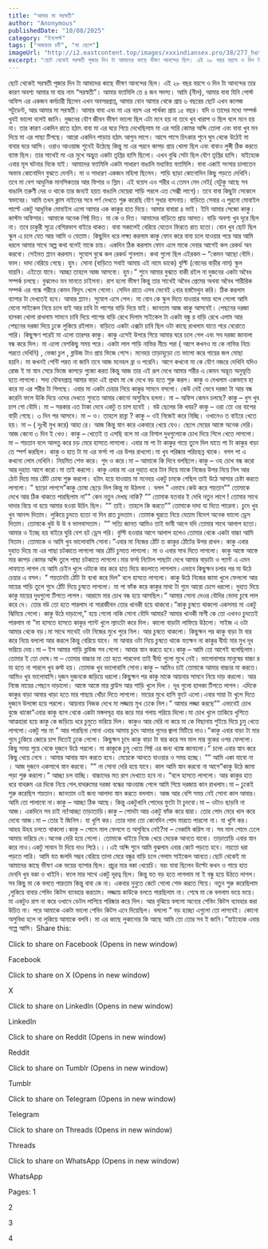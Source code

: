 ```yaml
---
title: "আমার মা সরস্বতী"
author: "Anonymous"
publishedDate: "10/08/2025"
category: "ইনসেস্ট"
tags: ["অজাচার চটি", "মা ছেলে"]
imageUrl: "http://i2.eastcontent.top/images/xxxindiansex.pro/38/277_hot_with.jpg"
excerpt: "ছোট থেকেই সরস্বতী পূজার দিন টা আমাদের কাছে ভীষণ আনন্দের ছিল। এই ২৮ বছর বয়সে ও দিন টা আনন্দের তার কারণ অবশ্য আমার মা যার নাম “সরস্বতী”। আমার ফ্যামিলি তে ৪ জন সদস্য। আমি (নীল), আমার বাবা যিনি পোস্ট অফি..."
---
```


ছোট থেকেই সরস্বতী পূজার দিন টা আমাদের কাছে ভীষণ আনন্দের ছিল। এই ২৮ বছর বয়সে ও দিন টা আনন্দের তার কারণ অবশ্য আমার মা যার নাম “সরস্বতী”।
আমার ফ্যামিলি তে ৪ জন সদস্য। আমি (নীল), আমার বাবা যিনি পোস্ট অফিস এর একজন কর্মচারী ছিলেন এখন অবসরপ্রাপ্ত, আমার বোন আমার থেকে প্রায় ৬ বছরের ছোট এখন কলেজ সটুডেন্ট, আর আমার মা সরস্বতী।
আমার বাবা এবং মা এর বয়স এর পার্থক্য প্রায় ১৫ বছর। যদি ও তাদের মধ্যে সম্পর্ক খুবই ভালো বলেই জানি। দুজনের যৌণ জীবন ভীষণ ভালো ছিল এটা মনে হয় না তবে খুব খারাপ ও ছিল বলে মনে হয় না। তার কারণ একদিন রাতে হঠাৎ বাবা মা এর ঘরে গিয়ে দেখেছিলাম মা এর সারি কোমর অব্দি তোলা এবং বাবা খুব মন দিয়ে মা এর পাছা টিপছে। আরো একদিন পাড়ায় হঠাৎ আগুন লাগে। আসে পাসে চিৎকার শুনে ঘুম থেকে উঠেই মা বাবার ঘরে আসি। ওরাও আওয়াজ শুনেই উঠেছে কিন্তু মা এর পরনে কাপড় প্রায় খোলা ছিল এবং বাবাও লুঙ্গী ঠিক করতে ব্যাস্ত ছিল। তার সাথেই মা এর মুখে অদ্ভুত একটা তৃপ্তির হাসি ছিলো। এখন বুঝি সেটা ছিল যৌণ তৃপ্তির হাসি।
যাইহোক এবার মূল ঘটনার দিকে যাই। আমাদের ফ্যামিলি একটা সাধারণ বাঙালি মধ্যবিত্ত ফ্যামিলি। বাবা একাই সংসার চালাতেন অভাব কোনোদিন বুঝতে দেননি। মা ও সাধারণ একজন মহিলা ছিলেন। শাড়ি ছাড়া কোনোদিন কিছু পড়তে দেখিনি। তবে মা বেশ আধুনিক মানসিকতার আর ফিগার ও স্লিম। এই বয়েস এও শরীর এ তেমন মেদ নেই( যেটুকু আছে সব বাঙালি তরুণী দের ও থাকে তার জন্যই হয়ত বাঙালি মেয়েরা শাড়ি পরলে এত সেক্সী লাগে)। তবে বাবা কিছুটা সেকেলে স্বভাবের।
আমি তখন ক্লাস নাইনের সবে পর্ণ দেখতে শুরু করেছি যৌণ সুধার বাসনায়। বাড়িতে সেবার এ পুরনো মোবাইল পাল্টে একটু আধুনিক মোবাইল এলো আমার এক কাকুর হাত দিয়ে। আমার বাবারা ৪ ভাই। ইনি আমার সেজো কাকু। কাস্টম অফিসার। আমাকে অনেক গিফ্ট দিত। মা কে ও দিত। আমাদের বাড়িতে প্রায় আসত। বাড়ি অবশ্য খুব দূরে ছিল না। তবে চাকুরী সূত্রে বেশিরভাগ বাইরে থাকত।
বাবা সকালেই বেরিয়ে যেতেন ফিরতে রাত হতো। বোন খুব ছোট ছিল স্কুল এ চলে যেত আর আমি ও যেতাম। কিছুদিন ধরে লক্ষ্য করলাম কাকু ফোন করে বাবা চলে যাওয়ার পরে আর আমি ধরলে আমার সাথে অল্প কথা বলেই মাকে চায়। একদিন ঠিক করলাম ফোন এলে মাকে দেবার আগেই কল রেকর্ড অন করবো। সেইমত প্ল্যান করলাম। সুযোগ বুঝে কল রেকর্ড শুনলাম। কথা গুলো ছিল এইরকম –
“কেমন আছো বৌদি।
ভাল।
দাদা বেরিয়ে গেছে।
হুম।
সোনা (বাড়িতে সবাই আমায় এই নামে ডাকে) বুল্টি (বোনের বাড়ীর নাম) স্কুল যায়নি।
এইতো যাবে।
আচ্ছা তাহলে আজ আসবো।
হুম।”
শুনে আমার বুঝতে বাকী রইল না দুজনের একটা অবৈধ সম্পর্ক চলছে। বুঝলেও মন মানতে চাইলনা। রাগ হলো ভীষণ কিন্তু তার সাথেই অবৈধ প্রেমের অথবা অবৈধ শারীরিক সম্পর্ক এর গন্ধে শরীরে কেমন বিদ্যুৎ খেলে গেলো। সেদিন রাতে এসব ভেবেই ২বার হস্তমৈথুন করি। ঠিক করলাম ব্যাপার টা দেখতেই হবে। আবার প্ল্যান।
সুযোগ এসে গেল। মা বোন কে স্কুল দিতে যাওয়ার সময় বলে গেলো আমি যেনো সাইকেল নিয়ে চলে যাই আর চাবি টা পাশের বাড়ি দিয়ে যাই। জানতাম আজ কাকু আসবেই। পেছনের দরজা হালকা খোলা রাখলাম সামনে চাবি দিয়ে পাশের বাড়ি রেখে দিলাম সাইকেল টা একটা বন্ধু র বাড়ি রেখে এলাম আর পেছনের দরজা দিয়ে ঢুকে লুকিয়ে রইলাম। বাড়িতে একটা এক্সটা চাবি ছিল ওটা কাছে রাখলাম যাতে পরে বেরোতে পারি। কিছুক্ষণ পরেই মা এলো তারপর কাকু। কাকু এসেই উপরে গিয়ে আমার ঘরে চলে গেল এবং সব দরজা জানালা বন্ধ করে দিল। মা এলো বেশকিছু সময় পরে। একটা লাল শাড়ি নাভির নীচে পরা ( আগে কখনও মা কে নাভির নিচে পরতে দেখিনি) , ভেজা চুল , ব্লাউজ টাও প্রায় ভিজে গেসে। মনেহয় তাড়াহুড়ো তে ভালো করে গায়ের জল মোছা হয়নি। মা কখনই পেন্টি পরত না জানি তবে আজ মনেহল ব্রা ও পরেনি।
আগে কখনো মা কে যৌণ নজরে দেখিনি যদিও রোজ ই মা স্নান সেরে ভিজে কাপড়ে পুজো করত কিন্তু আজ তার এই রূপ দেখে আমার শরীর এ কেমন অদ্ভূত অনুভূতি হতে লাগলো। সদ্য যৌবনপ্রাপ্ত আমার বাড়া এই প্রথম মা কে দেখে বড় হতে শুরু করল।
কাকু ও দেখলাম একভাবে হা করে মা এর শরীর টা গিলছে। এবার মা একটা চেয়ার নিয়ে কাকুর সামনে বসলো। কেউ নেই ভেবে দরজা টা আর বন্ধ করেনি ফলে উকি দিয়ে ওদের দেখতে শুনতে আমার কোনো অসুবিধে হলনা।
মা – অফিস কেমন চলছে?
কাকু – ধুস খুব চাপ গো বৌদি।
মা – সরকার এত টাকা দেবে একটু ত চাপ হবেই । বউ ছেলের কি খবর?
কাকু – ওরা তো ওর বাপের বাড়ী গেছে। ৩ দিন পর আসবে।
মা – ও। তাহলে রান্না ?
কাকু – ওই নিজেই করে নিচ্ছি। ওখানেও ত বাইরে খেতে হয়।
মা – ( দুঃখী মুখ করে) আহা রে। আজ কিন্তু স্নান করে একবারে খেয়ে যেও। ছেলে মেয়ের আস্তে অনেক দেরি। আজ কেনো ৩ দিন ই খেও।
কাকু – খেতেই ত এসছি বলে মা এর বিশাল দুধগুলোকে চোখ দিয়ে গিলে খেতে লাগলো।
মা – শয়তান বলে আলতু করে চড় মেরে হাসতে লাগলো।
এবার মা পা টা কাকুর গায়ে তুলে দিল যাতে পা টা কাকুর বাড়া তে স্পর্শ করছিল। কাকু ও হাত টা মা এর ফর্সা পা এর উপর রাখলো।মা খুব পরিষ্কার পরিচছন্ন থাকে। বগল পা এ কখনো লোম দেখিনি। নিয়মিত শেভ করে। গুদ ও করে।মা – আমাকে কি দিবে বলছিলে।কাকু – ওহ চোখ বন্ধ করো আর দুহাত আগে করো।মা তাই করলো। কাকু এবার মা এর দুহাত ধরে টান দিয়ে মাকে নিজের উপর নিয়ে নিল আর ঠোট দিয়ে মার ঠোঁট চোষা শুরু করলো। হটাৎ হয়ে যাওয়ায় মা মনেহয় একটু চমকে গেছিল তাই উঠে আসার চেষ্টা করতে লাগলো। ” ছাড়ো লাগসে”কাকু চোষা ছেড়ে দিল কিন্তু মা উঠলনা । বলল ” এভাবে কেউ করে শয়তান”” তোমাকে দেখে আর ঠিক থাকতে পারছিলাম না”” কেন নতুন দেখছ নাকি? ”” তোমাক যতবার ই দেখি নতুন লাগে ! তোমার সাথে দাদার বিয়ে না হয়ে আমার হওয়া উচিৎ ছিল। ”” তাই। তাহলে কি করতে”” তোমাকে দাদা যা দিতে পারেনা। চুদে খুব খুব আনন্দ দিতাম। লুকিয়ে চুদতে হতো না দিন রাত চুদতাম। তোমাক ঘুরতে নিয়ে যেতাম বিদেশ অনেক ভালো ড্রেস দিতাম। তোমাকে খুউ উ উ ব ভালবাসতাম। ”” সত্যি জানত আমিও তাই ভাবী আগে যদি তোমার সাথে আলাপ হতো। আমার ও ইচ্ছে হয় বাইরে ঘুরি বেশ হট ড্রেস পরি। বুল্টি হওয়ার আগে আলাপ হলেও তোমার থেকে একটা বাচ্চা আমি নিতাম। তোমাকে ও আমি খুব ভালোবাসি সোনা।”এবার মা নিজের ঠোঁট ত কাকুর ঠোঁটের উপর রাখল। কাকু এবার দুহাত দিয়ে মা এর পাছা চটকাতে লাগলো আর ঠোঁট চুসতে লাগলো। মা ও এবার সাথ দিতে লাগলো। কাকু আস্তে আস্তে মার কাপড় কোমর অব্দি তুলে পাছা চটকাতে লাগলো।মার ফর্সা নিটোল পাছাটা দেখে আমার বাড়াটা ও প্যান্ট এ এমন লাফাতে লাগল যে আমি চেইন খুলে ওটাকে বার করে হাত দিয়ে কচলাতে লাগলাম।এভাবে কিছুক্ষন চলার পর মা উঠে চেয়ার এ বসল। ” শয়তানটা ঠোঁট টা ব্যথা করে দিল” বলে হাসতে লাগলো। কাকু উঠে নিজের জামা খুলে ফেললো আর মায়ের শাড়ি তুলে গুদে ঠোঁট দিয়ে চুষতে লাগলো। মা পা ফাঁক করে কাকুর মাথা টা গুদে আরো চেপে ধরলো। দুহাত দিয়ে কাকু মায়ের দুধগুলো টিপতে লাগল। আরামে মার চোখ বন্ধ হয়ে আসছিল।” আমার সোনা দেওর বৌদির ভোদা চুষে লাল করে দে। তোর বউ তো হতে পারলাম না সারাজীবন তোর খানকী হয়ে থাকবো।”কাকু চুষতে থাকলো একসময় মা একটু ঝিমিয়ে গেলো। কাকু উঠে দাড়ালো,” হয়ে গেলো নাকি সোনা বৌদি আমার? আমার খানকী মাগী কে তো এখনও চুদতেই পারলাম না ”মা হাসতে হাসতে কাকুর প্যান্ট খুলে ল্যাংটো করে দিল। কালো বাড়াটা লাফিয়ে উঠলো। সাইজ এ ওটা আমার থেকে বড়।মা সাথে সাথেই ওটা নিজের মুখে পুরে নিল। আর চুষতে থাকলো। কিছুক্ষন পর কাকু বাড়া টা বার করে নিয়ে বললো আর করলে কিন্তু বেরিয়ে যাবে। মা আবার ওটা নিয়ে চুষতে থাকে যতক্ষন না কাকুর বীর্য্য মার মুখ দূধ ভরিয়ে দেয়।মা – ইস আমার শাড়ি ব্লাউজ সব গেলো। আবার স্নান করতে হবে।কাকু – আমি তো আগেই বলেছিলাম। তোমার ই তো দোষ।মা – তোমার বাচ্চার মা তো হতে পারবেনা তাই বীর্য্য গুলো মুখে নেই। ভালোবাসার মানুষের বাচ্চা র মা হতে না পারলে খুব কস্ট হয়। তোমাক খুব ভালোবাসি সোনা।কাকু – আমিও চাই তোমাকে আমার বাচ্চার মা করতে। আমিও খুব ভালোবাসি।দুজন দুজনকে জড়িয়ে ধরলো।কিছুক্ষন পর কাকু মাকে আয়নার সামনে নিয়ে দাড় করলো। আর নিজে মায়ের পেছনে দাড়ালো। আস্তে আস্তে মার ব্লাউস আর শাড়ি খুলে দিল । দূধ গুলো হালকা টিপতে লাগল। এদিকে কাকুর বাড়া আবার খাড়া হতে মার পাছায় খোঁচা দিতে লাগলো। মায়ের মুখে হাসি ফুটে এলো।এবার সায়া টা খুলে দিতে দুজনে উলঙ্গো হয়ে পরলো। আয়নায় নিজক দেখে মা লজ্জায় মুখ ঢেকে নিল।” আমার লজ্জা করছে”” এভাবেই চোখ বুজে থাকো”এবার কাকু ব্যাগ থেকে একটা মঙ্গলসূত্র বার করে মার গলায় পরিয়ে দিলো।মা চোখ খুলে তাকিয়ে খুশিতে আত্মহারা হয়ে কাকু কে জড়িয়ে ধরে চুমুতে ভরিয়ে দিল। কাকুও আর দেরি না করে মা কে বিছানায় শুইয়ে দিয়ে চুমু খেতে লাগলো।একটু পর মা ” আর পারছিনা সোনা এবার আমায় চুদে আমার গুদের জ্বালা মিটিয়ে দাও।”কাকু এবার বাড়া টা মার গুদে ঢুকিয়ে জোরে চাপ দিতেই ঢুকে গেলো। কিছুক্ষন চূদে কাকু বাড়া টা বার করে সব মাল মার বুকের ওপর ফেললো।কিছু সময় শুয়ে থেকে দুজনে উঠে পরলো। মা কাকুকে চুমু খেতে গিফ্ট এর জন্য থ্যাঙ্ক জানালো।” চলো এবার স্নান করে কিছু খেয়ে নেবে । আমার আবার স্নান করতে হবে। মেয়েকে আনতে যাওয়ার ও সময় হচ্ছে। ”” আমি একা যাবো না । আজ দুজনে একসাথে স্নান করবো। ”” না সোনা দেরি হয়ে যাবে। কাল আমি স্নান করবো না আগে”কাকু উঠে জামা পড়া শুরু করলো।” আচ্ছা চল যাচ্ছি। বাচ্চাদের মত রাগ দেখাতে হবে না। ”বলে হাসতে লাগলো। আর কাকুর হাত ধরে বাথরুম এর দিকে নিয়ে গেল.বাথরুমের দরজা বন্ধের আওয়াজ পেলে আমি গিয়ে দরজায় কান রাখলাম।মা – ঢুকেই শুরু করেছিস শয়তান। জানতাম ওই জন্য আলাদা স্নান করতে বললাম। আজ আর বেশি সময় নেই সোনা কাল আবার। আমি তো পালাবো না।কাকু – আচ্ছা ঠিক আছে। কিন্তু একটুখানি পোদের ফুটো টা চুদবো।মা – ওটাও ছাড়বি না আজ। একদিনে সব চাই না!আচ্ছা তাড়াতাড়ি।কাকু – পোদটা আর একটু ফাঁক করে দ্বারা। তোর পোদ মেরে খাল করে দেবো আজ।মা – তোর ই জিনিস। যা খুশি কর। তোর দাদা তো কোনদিন পোদ মারতে পারলো না। যা খুশি কর।আহহ উহহ চলতে থাকলো।কাকু – পোদে মাল ফেললে ত অসুবিধে নেই?মা – নেকামি করিস না। সব মাল পোদে ঢেলে আমায় ভরিয়ে দে।অনেক দেরি হয়ে গেলো। তোমাকে খাইয়ে নিজে খেয়ে মেয়েক আনতে যাবো। তাড়াতাড়ি এবার স্নান করে নাও।একটু সাবান টা দিয়ে দাও পিঠে।।।এই অব্দি শুনে আমি বুঝলাম এবার কেটে পড়তে হবে। নয়তো ধরা পড়তে পারি। আমি যত জলদি সম্ভব বেরিয়ে তালা মেরে বন্ধুর বাড়ি চলে গেলাম সাইকেল আনতে।ছোট থেকেই মা আমাদের কাছে ভীষণ এক ভয়ের ব্যাপার ছিল। প্রচুর মার বকা খেয়েচি। বরং বাবা ছিলেন উল্টো কখন ও গায়ে হাত দেননি খুব বকা ও খাইনি। ফলে মার সাথে একটু দূরত্ব ছিল। কিন্তু যত বড় হতে লাগলাম মা ই বন্ধু হয়ে উঠতে লাগল। সব কিছু মা কে বলতে পারতাম কিন্তু বাবা কে না। একবার নুনুতে কেটে গেলো শেভ করতে গিয়ে। নতুন শুরু করেছিলাম ,লুকিয়ে বাবার শেভিং কিটস ব্যাবহার করতাম। লজ্জায় কাউকে বলতে পারছিলাম না। শেষে মা কে বললাম ভয়ে ভয়ে। মা একটুও রাগ না করে ওখানে ডেটল লাগিয়ে পরিষ্কার করে দিল। আর বুঝিয়ে বললো অন্যের শেভিং কিটস ব্যাবহার করা উচিত না। পরে আমাকে একটা ভালো শেভিং কিটস এনে দিয়েছিল। বললো ” বড় হচ্ছো এগুলো তো লাগবেই। কোনো অসুবিধা হলে না লুকিয়ে আমাকে বলবি। মা এর কাছে লুকানোর কি আছে আমি তো তোর সব ই জানি।”যাইহোক এবার গল্পে আসি।
Share this:


Click to share on Facebook (Opens in new window)


Facebook




Click to share on X (Opens in new window)


X




Click to share on LinkedIn (Opens in new window)


LinkedIn




Click to share on Reddit (Opens in new window)


Reddit




Click to share on Tumblr (Opens in new window)


Tumblr




Click to share on Telegram (Opens in new window)


Telegram




Click to share on Threads (Opens in new window)


Threads




Click to share on WhatsApp (Opens in new window)


WhatsApp


Pages: 
1
 
2
 
3
 
4
